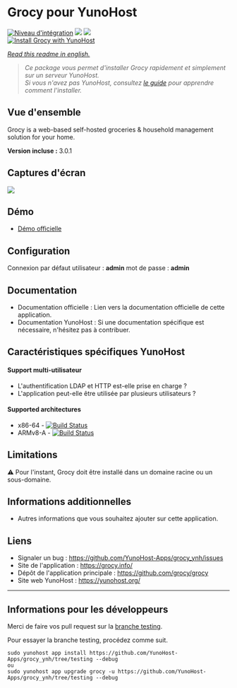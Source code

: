 # Grocy pour YunoHost

[![Niveau d'intégration](https://dash.yunohost.org/integration/grocy.svg)](https://dash.yunohost.org/appci/app/grocy) ![](https://ci-apps.yunohost.org/ci/badges/grocy.status.svg) ![](https://ci-apps.yunohost.org/ci/badges/grocy.maintain.svg)  
[![Install Grocy with YunoHost](https://install-app.yunohost.org/install-with-yunohost.svg)](https://install-app.yunohost.org/?app=grocy)

*[Read this readme in english.](./README.md)* 

> *Ce package vous permet d'installer Grocy rapidement et simplement sur un serveur YunoHost.  
Si vous n'avez pas YunoHost, consultez [le guide](https://yunohost.org/#/install) pour apprendre comment l'installer.*

## Vue d'ensemble
Grocy is a web-based self-hosted groceries & household management solution for your home.

**Version incluse :** 3.0.1

## Captures d'écran

![](https://grocy.info/img/grocy-desktop-en.png)

## Démo

* [Démo officielle](https://en.demo.grocy.info/stockoverview)

## Configuration

Connexion par défaut
  utilisateur : **admin**
  mot de passe : **admin**
  
## Documentation

 * Documentation officielle : Lien vers la documentation officielle de cette application.
 * Documentation YunoHost : Si une documentation spécifique est nécessaire, n'hésitez pas à contribuer.

## Caractéristiques spécifiques YunoHost

#### Support multi-utilisateur

* L'authentification LDAP et HTTP est-elle prise en charge ?
* L'application peut-elle être utilisée par plusieurs utilisateurs ?

#### Supported architectures

* x86-64 - [![Build Status](https://ci-apps.yunohost.org/ci/logs/grocy%20%28Apps%29.svg)](https://ci-apps.yunohost.org/ci/apps/grocy/)
* ARMv8-A - [![Build Status](https://ci-apps-arm.yunohost.org/ci/logs/grocy%20%28Apps%29.svg)](https://ci-apps-arm.yunohost.org/ci/apps/grocy/)

## Limitations

:warning: Pour l'instant, Grocy doit être installé dans un domaine racine ou un sous-domaine.

## Informations additionnelles

* Autres informations que vous souhaitez ajouter sur cette application.

## Liens

 * Signaler un bug : https://github.com/YunoHost-Apps/grocy_ynh/issues
 * Site de l'application : https://grocy.info/
 * Dépôt de l'application principale : https://github.com/grocy/grocy
 * Site web YunoHost : https://yunohost.org/

---

## Informations pour les développeurs

Merci de faire vos pull request sur la [branche testing](https://github.com/YunoHost-Apps/grocy_ynh/tree/testing).

Pour essayer la branche testing, procédez comme suit.
```
sudo yunohost app install https://github.com/YunoHost-Apps/grocy_ynh/tree/testing --debug
ou
sudo yunohost app upgrade grocy -u https://github.com/YunoHost-Apps/grocy_ynh/tree/testing --debug
```
